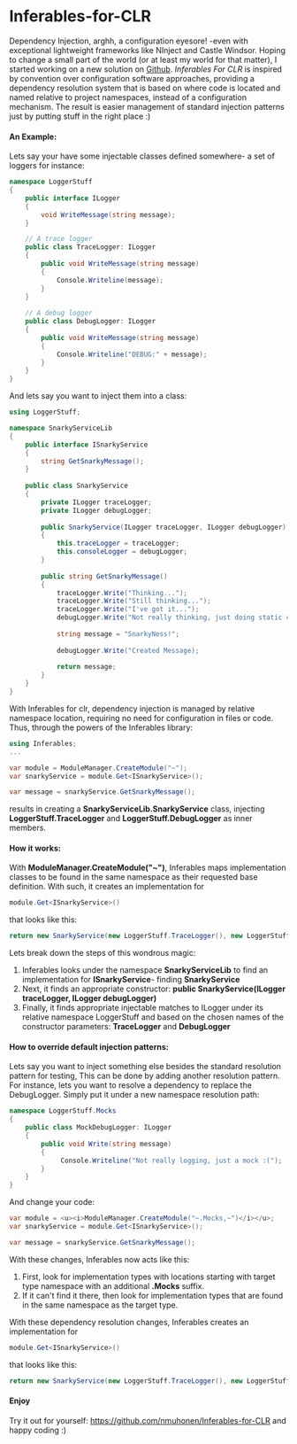 Inferables-for-CLR
==================

Dependency Injection, arghh, a configuration eyesore! -even with exceptional lightweight frameworks like NInject and Castle Windsor. Hoping to change a small part of the world (or at least my world for that matter), I started working on a new solution on <a href="https://github.com/nmuhonen/Inferables-For-CLR" title="Github">Github</a>. <i>Inferables For CLR</i> is inspired by convention over configuration software approaches, providing a dependency resolution system that is based on where code is located and named relative to project namespaces, instead of a configuration mechanism. The result is easier management of standard injection patterns just by putting stuff in the right place :)

<h4>An Example:</h4>

Lets say your have some injectable classes defined somewhere- a set of loggers for instance:

```c#
namespace LoggerStuff
{
    public interface ILogger
    {
        void WriteMessage(string message);
    }

    // A trace logger
    public class TraceLogger: ILogger
    {
        public void WriteMessage(string message)
        {
            Console.Writeline(message);
        }
    }
    
    // A debug logger
    public class DebugLogger: ILogger
    {
        public void WriteMessage(string message)
        {
            Console.Writeline("DEBUG:" + message);
        }
    }
}
```

And lets say you want to inject them into a class:

```c#
using LoggerStuff;

namespace SnarkyServiceLib
{
    public interface ISnarkyService
    {
        string GetSnarkyMessage();   
    }
    
    public class SnarkyService
    {    
        private ILogger traceLogger;
        private ILogger debugLogger;  
    
        public SnarkyService(ILogger traceLogger, ILogger debugLogger)
        {
            this.traceLogger = traceLogger;
            this.consoleLogger = debugLogger;
        }
        
        public string GetSnarkyMessage()
        {
            traceLogger.Write("Thinking...");
            traceLogger.Write("Still thinking...");
            traceLogger.Write("I've got it...");   
            debugLogger.Write("Not really thinking, just doing static code");
            
            string message = "SnarkyNess!";
        
            debugLogger.Write("Created Message);
            
            return message;
        }
    }
}
```

With Inferables for clr, dependency injection is managed by relative namespace location, requiring no need for configuration in files or code. Thus, through the powers of the Inferables library:

```c#
using Inferables;
...

var module = ModuleManager.CreateModule("~");
var snarkyService = module.Get<ISnarkyService>();

var message = snarkyService.GetSnarkyMessage();
```

results in creating a <strong>SnarkyServiceLib.SnarkyService</strong> class, injecting <strong>LoggerStuff.TraceLogger</strong> and <strong>LoggerStuff.DebugLogger</strong> as inner members. 

<h4>How it works:</h4>

With <strong>ModuleManager.CreateModule("~")</strong>, Inferables maps implementation classes to be found in the same namespace as their requested base definition. With such, it creates an implementation for 

```c#
module.Get<ISnarkyService>()
``` 


that looks like this:

```c#
return new SnarkyService(new LoggerStuff.TraceLogger(), new LoggerStuff.DebugLogger());
```

Lets break down the steps of this wondrous magic:
<ol>
	<li>Inferables looks under the namespace <strong>SnarkyServiceLib</strong> to find an implementation for <strong>ISnarkyService</strong>- finding <strong>SnarkyService</strong></li>
	<li>Next, it finds an appropriate constructor: <strong>public SnarkyService(ILogger traceLogger, ILogger debugLogger)</strong></li>
	<li>Finally, it finds appropriate injectable matches to ILogger under its relative namespace LoggerStuff and based on the chosen names of the constructor parameters: <strong>TraceLogger</strong> and <strong>DebugLogger</strong></li>
</ol>

<h4>How to override default injection patterns:</h4>

Lets say you want to inject something else besides the standard resolution pattern for testing, This can be done by adding another resolution pattern. For instance, lets you want to resolve a dependency to replace the DebugLogger. Simply put it under a new namespace resolution path:

```c#
namespace LoggerStuff.Mocks
{
    public class MockDebugLogger: ILogger
    {
        public void Write(string message)
        {
             Console.Writeline("Not really logging, just a mock :(");
        }  
    }
}
```

And change your code:

```c#
var module = <u><i>ModuleManager.CreateModule("~.Mocks,~")</i></u>;
var snarkyService = module.Get<ISnarkyService>();

var message = snarkyService.GetSnarkyMessage();
```

With these changes, Inferables now acts like this:

<ol>
   <Li>First, look for implementation types with locations starting with target type namespace with an additional <strong>.Mocks</strong> suffix.</li>
   <Li>If it can't find it there, then look for implementation types that are found in the same namespace as the target type.</li>
</ol>

With these dependency resolution changes, Inferables creates an implementation for 

```c#
module.Get<ISnarkyService>()
``` 

that looks like this:

```c#
return new SnarkyService(new LoggerStuff.TraceLogger(), new LoggerStuff.Mocks.MockDebugLogger());
```

<h4>Enjoy</h4>

Try it out for yourself: <a href="https://github.com/nmuhonen/Inferables-for-CLR" title="https://github.com/nmuhonen/Inferables-for-CLR">https://github.com/nmuhonen/Inferables-for-CLR</a> and happy coding :)